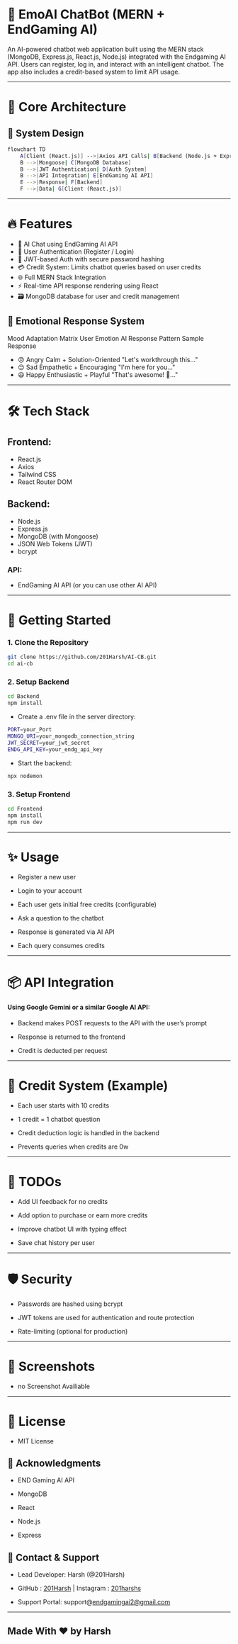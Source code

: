 # 🤖 EmoAI ChatBot (MERN + EndGaming AI)

An AI-powered chatbot web application built using the MERN stack (MongoDB, Express.js, React.js, Node.js) integrated with the Endgaming AI API. Users can register, log in, and interact with an intelligent chatbot. The app also includes a credit-based system to limit API usage.

---

# 🧠 Core Architecture

## 🔄 System Design


```bash
flowchart TD
    A[Client (React.js)] -->|Axios API Calls| B[Backend (Node.js + Express.js)]
    B -->|Mongoose| C[MongoDB Database]
    B -->|JWT Authentication| D[Auth System]
    B -->|API Integration| E[EndGaming AI API]
    E -->|Response| F[Backend]
    F -->|Data| G[Client (React.js)]
```
---

# 🔥 Features

- 🧠 AI Chat using EndGaming AI API
- 👤 User Authentication (Register / Login)
- 🔐 JWT-based Auth with secure password hashing
- 💳 Credit System: Limits chatbot queries based on user credits
- 🌐 Full MERN Stack Integration
- ⚡ Real-time API response rendering using React
- 🗃️ MongoDB database for user and credit management

## 🌈 Emotional Response System

Mood Adaptation Matrix
User Emotion	AI Response Pattern	Sample Response
- 😠 Angry	Calm + Solution-Oriented	"Let's workthrough this..."
- 😔 Sad	Empathetic + Encouraging	"I'm here for you..."
- 😃 Happy	Enthusiastic + Playful	"That's awesome! 🎉..."


---

# 🛠️ Tech Stack

## Frontend:
- React.js
- Axios
- Tailwind CSS
- React Router DOM

## Backend:
- Node.js
- Express.js
- MongoDB (with Mongoose)
- JSON Web Tokens (JWT)
- bcrypt

### API:
- EndGaming AI API (or you can use other AI API)

---

# 🚀 Getting Started

### 1. Clone the Repository

```bash
git clone https://github.com/201Harsh/AI-CB.git
cd ai-cb
```

### 2. Setup Backend
```bash
cd Backend
npm install
```

- Create a .env file in the server directory:

```bash
PORT=your_Port
MONGO_URI=your_mongodb_connection_string
JWT_SECRET=your_jwt_secret
ENDG_API_KEY=your_endg_api_key
```

- Start the backend:

```bash
npx nodemon
```

### 3. Setup Frontend
```bash
cd Frontend
npm install
npm run dev
```

---

# ✨ Usage
- Register a new user

- Login to your account

- Each user gets initial free credits (configurable)

- Ask a question to the chatbot

- Response is generated via AI API

- Each query consumes credits

---

# 📦 API Integration

#### Using Google Gemini or a similar Google AI API:

- Backend makes POST requests to the API with the user’s prompt

- Response is returned to the frontend

- Credit is deducted per request

---

# 🧮 Credit System (Example)

- Each user starts with 10 credits

- 1 credit = 1 chatbot question

- Credit deduction logic is handled in the backend

- Prevents queries when credits are 0w

---

# 📌 TODOs

- Add UI feedback for no credits

- Add option to purchase or earn more credits

- Improve chatbot UI with typing effect

- Save chat history per user

---

# 🛡️ Security

- Passwords are hashed using bcrypt

- JWT tokens are used for authentication and route protection

- Rate-limiting (optional for production)

---


# 📸 Screenshots

- no Screenshot Availiable



---

# 📃 License
- MIT License

## 💬 Acknowledgments

- END Gaming AI API

- MongoDB

- React

- Node.js

- Express

## 📮 Contact & Support
- Lead Developer: Harsh (@201Harsh)
- GitHub : [201Harsh](https://github.com/201Harsh) | Instagram : [201harshs](https://www.instagram.com/201harshs/)

- Support Portal: support@endgamingai2@gmail.com
---

## Made With ❤️ by Harsh




